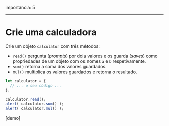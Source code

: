 importância: 5

---

# Crie uma calculadora

Crie um objeto `calculator` com três métodos:

- `read()` pergunta (*prompts*) por dois valores e os guarda (*saves*) como propriedades de um objeto com os nomes `a` e `b` respetivamente.
- `sum()` retorna a soma dos valores guardados.
- `mul()` multiplica os valores guardados e retorna o resultado.

```js
let calculator = {
  // ... o seu código ...
};

calculator.read();
alert( calculator.sum() );
alert( calculator.mul() );
```

[demo]
